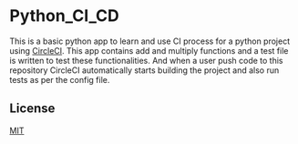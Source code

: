 # Python_CI_CD

This is a basic python app to learn and use CI process for a python project using [CircleCI](https://circleci.com/). This app contains add and multiply functions and a test file is written to test these functionalities.
And when a user push code to this repository CircleCI automatically starts building the project and also run tests as per the config file.


## License

[MIT](https://opensource.org/licenses/MIT)

